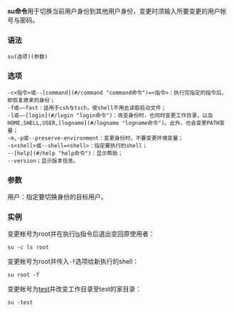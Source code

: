 **su命令**用于切换当前用户身份到其他用户身份，变更时须输入所要变更的用户帐号与密码。

### 语法  

```
su(选项)(参数)
```

### 选项  

```
-c<指令>或--[command](#/command "command命令")=<指令>：执行完指定的指令后，即恢复原来的身份；
-f或——fast：适用于csh与tsch，使shell不用去读取启动文件；
-l或——[login](#/login "login命令")：改变身份时，也同时变更工作目录，以及HOME,SHELL,USER,[logname](#/logname "logname命令")。此外，也会变更PATH变量；
-m,-p或--preserve-environment：变更身份时，不要变更环境变量；
-s<shell>或--shell=<shell>：指定要执行的shell；
--[help](#/help "help命令")：显示帮助；
--version；显示版本信息。
```

### 参数  

用户：指定要切换身份的目标用户。

### 实例  

变更帐号为root并在执行[ls](#/ls "ls命令")指令后退出变回原使用者：

```
su -c ls root
```

变更帐号为root并传入`-f`选项给新执行的shell：

```
su root -f
```

变更帐号为[test](#/test "test命令")并改变工作目录至test的家目录：

```
su -test
```
